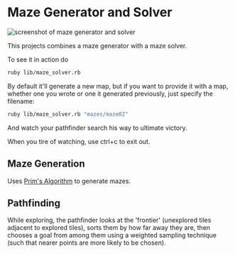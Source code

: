 # Maze Generator and Solver

![screenshot of maze generator and solver](http://i.imgur.com/GeVaZQ6.png)

This projects combines a maze generator with a maze solver.

To see it in action do

```bash
ruby lib/maze_solver.rb
```

By default it'll generate a new map, but if you want to provide it with a map,
whether one you wrote or one it generated previously, just specify the
filename:

```bash
ruby lib/maze_solver.rb "mazes/maze02"
```

And watch your pathfinder search his way to ultimate victory.

When you tire of watching, use ctrl+c to exit out.

## Maze Generation

Uses [Prim's Algorithm](http://weblog.jamisbuck.org/2011/1/10/maze-generation-prim-s-algorithm)
to generate mazes.

## Pathfinding

While exploring, the pathfinder looks at the 'frontier' (unexplored tiles
adjacent to explored tiles), sorts them by how far away they are, then chooses
a goal from among them using a weighted sampling technique (such that nearer
points are more likely to be chosen).
